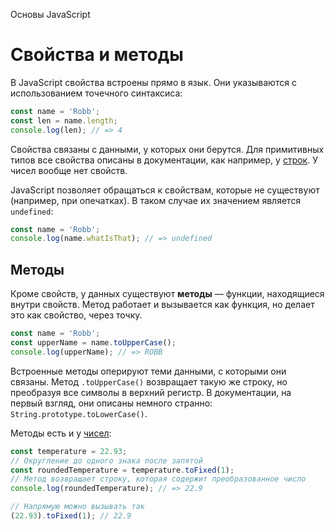 Основы JavaScript

# Свойства и методы

В JavaScript свойства встроены прямо в язык. Они указываются с использованием точечного синтаксиса:

```javascript
const name = 'Robb';
const len = name.length;
console.log(len); // => 4
```

Свойства связаны с данными, у которых они берутся. Для примитивных типов все свойства описаны в документации, как например, у [строк](https://developer.mozilla.org/ru/docs/Web/JavaScript/Reference/Global_Objects/String). У чисел вообще нет свойств.

JavaScript позволяет обращаться к свойствам, которые не существуют (например, при опечатках). В таком случае их значением является `undefined`:

```javascript
const name = 'Robb';
console.log(name.whatIsThat); // => undefined
```

## Методы

Кроме свойств, у данных существуют **методы** — функции, находящиеся внутри свойств. Метод работает и вызывается как функция, но делает это как свойство, через точку.

```javascript
const name = 'Robb';
const upperName = name.toUpperCase();
console.log(upperName); // => ROBB
```

Встроенные методы оперируют теми данными, с которыми они связаны. Метод `.toUpperCase()` возвращает такую же строку, но преобразуя все символы в верхний регистр. В документации, на первый взгляд, они описаны немного странно: `String.prototype.toLowerCase()`.

Методы есть и у [чисел](https://developer.mozilla.org/ru/docs/Web/JavaScript/Reference/Global_Objects/Number):

```javascript
const temperature = 22.93;
// Округление до одного знака после запятой
const roundedTemperature = temperature.toFixed(1);
// Метод возвращает строку, которая содержит преобразованное число
console.log(roundedTemperature); // => 22.9

// Напрямую можно вызывать так
(22.93).toFixed(1); // 22.9
```

